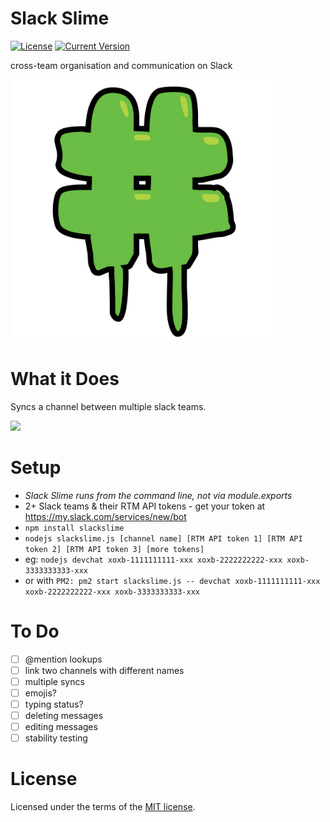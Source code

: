 Slack Slime
===========

[![License](https://img.shields.io/badge/license-MIT-blue.svg?style=flat-square)](https://github.com/franciskim/slackslime/blob/master/LICENSE) [![Current Version](https://img.shields.io/npm/v/slackslime.svg?style=flat-square)](https://npmjs.com/slackslime)

cross-team organisation and communication on Slack

<img src="slackslime.png" width="420">

# What it Does
Syncs a channel between multiple slack teams.

<img src="screenshot.png" width="500">

# Setup
- *Slack Slime runs from the command line, not via module.exports*
- 2+ Slack teams & their RTM API tokens - get your token at https://my.slack.com/services/new/bot
- `npm install slackslime`
- `nodejs slackslime.js [channel name] [RTM API token 1] [RTM API token 2] [RTM API token 3] [more tokens]`
- eg: `nodejs devchat xoxb-1111111111-xxx xoxb-2222222222-xxx xoxb-3333333333-xxx`
- or with `PM2: pm2 start slackslime.js -- devchat xoxb-1111111111-xxx xoxb-2222222222-xxx xoxb-3333333333-xxx`

# To Do
- [ ] @mention lookups
- [ ] link two channels with different names
- [ ] multiple syncs
- [ ] emojis?
- [ ] typing status?
- [ ] deleting messages
- [ ] editing messages
- [ ] stability testing

# License
Licensed under the terms of the [MIT license](LICENSE).
